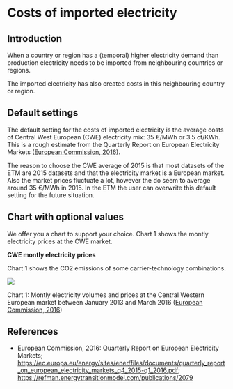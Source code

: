 # **Costs of imported electricity**

## **Introduction**
When a country or region has a (temporal) higher electricity demand than production electricity needs to be imported from neighbouring countries or regions. 

The imported electricity has also created costs in this neighbouring country or region. 


## **Default settings**

The default setting for the costs of imported electricity is the average costs of Central West European (CWE) electricity mix: 35 €/MWh or 3.5 ct/KWh. This is a rough estimate from the Quarterly Report on European Electricity Markets
(<a href="#ref">European Commission, 2016</a>). 


The reason to choose the CWE average of 2015 is that most datasets of the ETM are 2015 datasets and that the electricity market is a European market. Also the market prices fluctuate a lot, however the do seem to average around 35 €/MWh in 2015. In the ETM the user can overwrite this default setting for the future situation.

## **Chart with optional values**

We offer you a chart to support your choice. Chart 1 shows the montly electricity prices at the CWE market. 

**CWE montly electricity prices**
<p>
Chart 1 shows the CO2 emissions of some carrier-technology combinations.
  
![](../images/Monthly_trading_Volumes_and_prices_in_Central_Western_Europe.png)

<p>
  
Chart 1: Montly electricity volumes and prices at the Central Western European market between January 2013 and March 2016 (<a href="#ref">European Commission, 2016</a>)

<a name="ref"></a>

**References**
----------
- European Commission, 2016: Quarterly Report on European Electricity Markets; https://ec.europa.eu/energy/sites/ener/files/documents/quarterly_report_on_european_electricity_markets_q4_2015-q1_2016.pdf; https://refman.energytransitionmodel.com/publications/2079  
